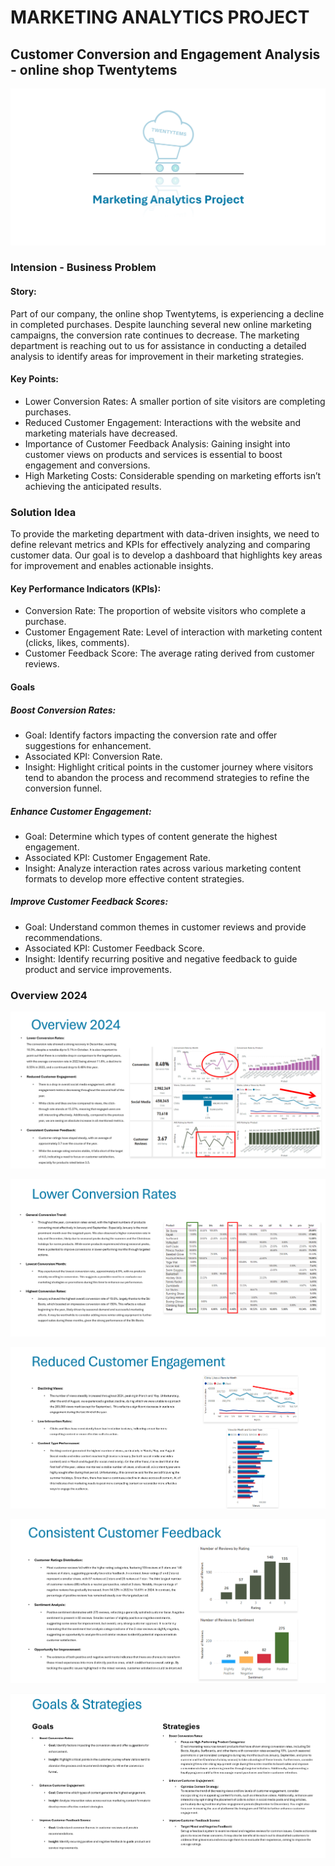 # MARKETING ANALYTICS PROJECT
## Customer Conversion and Engagement Analysis - online shop Twentytems
![YouTube image](assets/images/heading/1.png)

### Intension - Business Problem

#### Story:  
Part of our company, the online shop Twentytems, is experiencing a decline in completed purchases. Despite launching several new online marketing campaigns, the conversion rate continues to decrease. The marketing department is reaching out to us for assistance in conducting a detailed analysis to identify areas for improvement in their marketing strategies.

#### Key Points:  
- Lower Conversion Rates: A smaller portion of site visitors are completing purchases.
- Reduced Customer Engagement: Interactions with the website and marketing materials have decreased.
- Importance of Customer Feedback Analysis: Gaining insight into customer views on products and services is essential to boost engagement and conversions.
- High Marketing Costs: Considerable spending on marketing efforts isn’t achieving the anticipated results.

### Solution Idea
To provide the marketing department with data-driven insights, we need to define relevant metrics and KPIs for effectively analyzing and comparing customer data. Our goal is to develop a dashboard that highlights key areas for improvement and enables actionable insights.

#### Key Performance Indicators (KPIs):  

- Conversion Rate: The proportion of website visitors who complete a purchase.
- Customer Engagement Rate: Level of interaction with marketing content (clicks, likes, comments).
- Customer Feedback Score: The average rating derived from customer reviews.

#### Goals

##### Boost Conversion Rates:

- Goal: Identify factors impacting the conversion rate and offer suggestions for enhancement.
- Associated KPI: Conversion Rate.
- Insight: Highlight critical points in the customer journey where visitors tend to abandon the process and recommend strategies to refine the conversion funnel.

#####  Enhance Customer Engagement:

- Goal: Determine which types of content generate the highest engagement.
- Associated KPI: Customer Engagement Rate.
- Insight: Analyze interaction rates across various marketing content formats to develop more effective content strategies.

##### Improve Customer Feedback Scores:

- Goal: Understand common themes in customer reviews and provide recommendations.
- Associated KPI: Customer Feedback Score.
- Insight: Identify recurring positive and negative feedback to guide product and service improvements.



### Overview 2024


![YouTube image](assets/images/presentation/4.png)

![YouTube image](assets/images/presentation/5.png)

![YouTube image](assets/images/presentation/6.png)

![YouTube image](assets/images/presentation/7.png)

![YouTube image](assets/images/presentation/8.png)
